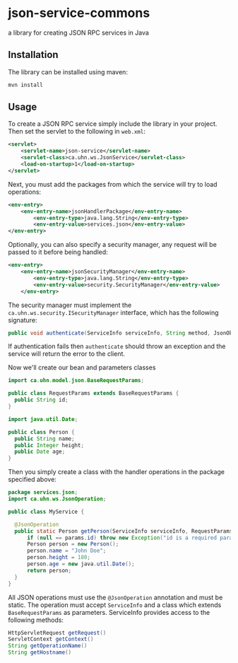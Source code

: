 # json-service-commons

a library for creating JSON RPC services in Java

## Installation

The library can be installed using maven:
```bash
mvn install
```

## Usage

To create a JSON RPC service simply include the library in your project. Then set the servlet to the following in `web.xml`:
```xml
<servlet>
	<servlet-name>json-service</servlet-name>
	<servlet-class>ca.uhn.ws.JsonService</servlet-class>
	<load-on-startup>1</load-on-startup>
</servlet>
```

Next, you must add the packages
from which the service will try to load operations:
```xml
<env-entry>
  	<env-entry-name>jsonHandlerPackage</env-entry-name>
		<env-entry-type>java.lang.String</env-entry-type>
		<env-entry-value>services.json</env-entry-value>
</env-entry>
```
Optionally, you can also specify a security manager, any request will be passed to it before being handled:
```xml
<env-entry>
  	<env-entry-name>jsonSecurityManager</env-entry-name>
		<env-entry-type>java.lang.String</env-entry-type>
		<env-entry-value>security.SecurityManager</env-entry-value>
	</env-entry>  
```
The security manager must implement the `ca.uhn.ws.security.ISecurityManager` interface, which has the following signature:
```java
public void authenticate(ServiceInfo serviceInfo, String method, JsonObject params) throws Exception;
```
If authentication fails then `authenticate` should throw an exception and the service will return the error to the client.

Now we'll create our bean and parameters classes
```java
import ca.uhn.model.json.BaseRequestParams;

public class RequestParams extends BaseRequestParams {
  public String id;  
}

import java.util.Date;

public class Person {  
  public String name;
  public Integer height;
  public Date age;
}
```

Then you simply create a class with the handler operations in the package specified above:
```java
package services.json;
import ca.uhn.ws.JsonOperation;

public class MyService {

  @JsonOperation
  public static Person getPerson(ServiceInfo serviceInfo, RequestParams params) throws Exception {
      if (null == params.id) throw new Exception("id is a required parameter");
      Person person = new Person();
      person.name = "John Doe";
      person.height = 180;
      person.age = new java.util.Date();
      return person;
  }
}
```
All JSON operations must use the `@JsonOperation` annotation and must be static. The operation must accept `ServiceInfo` 
and a class which extends `BaseRequestParams` as parameters. ServiceInfo provides access to the following methods:
```java
HttpServletRequest getRequest()
ServletContext getContext()
String getOperationName()
String getHostname()
```
